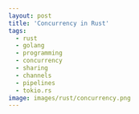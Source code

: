 ```yaml
---
layout: post
title: 'Concurrency in Rust'
tags:
  - rust
  - golang
  - programming
  - concurrency
  - sharing
  - channels
  - pipelines
  - tokio.rs
image: images/rust/concurrency.png
---
```


